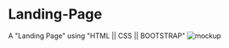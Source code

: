# Landing-Page
A "Landing Page" using "HTML || CSS || BOOTSTRAP"
![mockup](https://github.com/mustuqalbi/Landing-Page/assets/131846387/83849b5c-8631-4a40-ad4b-5c132c93a087)
